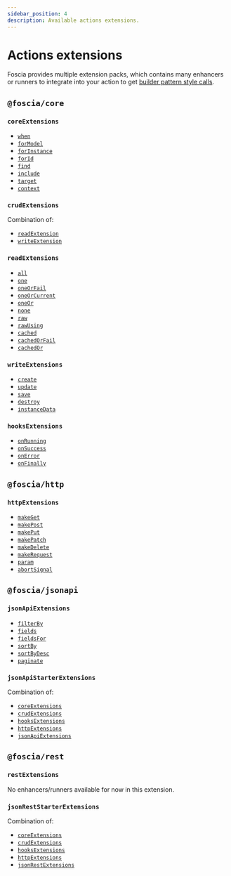 ```yaml
---
sidebar_position: 4
description: Available actions extensions.
---
```


# Actions extensions

Foscia provides multiple extension packs, which contains many enhancers or
runners to integrate into your action to get
[builder pattern style calls](/docs/core-concepts/actions#extensions).

## `@foscia/core`

### `coreExtensions`

-   [`when`](/docs/reference/actions-enhancers#when)
-   [`forModel`](/docs/reference/actions-enhancers#formodel)
-   [`forInstance`](/docs/reference/actions-enhancers#forinstance)
-   [`forId`](/docs/reference/actions-enhancers#forid)
-   [`find`](/docs/reference/actions-enhancers#find)
-   [`include`](/docs/reference/actions-enhancers#include)
-   [`target`](/docs/reference/actions-enhancers#target)
-   [`context`](/docs/reference/actions-enhancers#context)

### `crudExtensions`

Combination of:

-   [`readExtension`](#readextension)
-   [`writeExtension`](#writeextension)

### `readExtensions`

-   [`all`](/docs/reference/actions-runners#all)
-   [`one`](/docs/reference/actions-runners#one)
-   [`oneOrFail`](/docs/reference/actions-runners#oneorfail)
-   [`oneOrCurrent`](/docs/reference/actions-runners#oneorcurrent)
-   [`oneOr`](/docs/reference/actions-runners#oneor)
-   [`none`](/docs/reference/actions-runners#none)
-   [`raw`](/docs/reference/actions-runners#raw)
-   [`rawUsing`](/docs/reference/actions-runners#rawusing)
-   [`cached`](/docs/reference/actions-runners#cached)
-   [`cachedOrFail`](/docs/reference/actions-runners#cachedorfail)
-   [`cachedOr`](/docs/reference/actions-runners#cachedor)

### `writeExtensions`

-   [`create`](/docs/reference/actions-enhancers#create)
-   [`update`](/docs/reference/actions-enhancers#update)
-   [`save`](/docs/reference/actions-enhancers#save)
-   [`destroy`](/docs/reference/actions-enhancers#destroy)
-   [`instanceData`](/docs/reference/actions-enhancers#instancedata)

### `hooksExtensions`

-   [`onRunning`](/docs/reference/actions-enhancers#onrunning)
-   [`onSuccess`](/docs/reference/actions-enhancers#onsuccess)
-   [`onError`](/docs/reference/actions-enhancers#onerror)
-   [`onFinally`](/docs/reference/actions-enhancers#onfinally)

## `@foscia/http`

### `httpExtensions`

-   [`makeGet`](/docs/reference/actions-enhancers#makeget)
-   [`makePost`](/docs/reference/actions-enhancers#makepost)
-   [`makePut`](/docs/reference/actions-enhancers#makeput)
-   [`makePatch`](/docs/reference/actions-enhancers#makepatch)
-   [`makeDelete`](/docs/reference/actions-enhancers#makedelete)
-   [`makeRequest`](/docs/reference/actions-enhancers#makerequest)
-   [`param`](/docs/reference/actions-enhancers#param)
-   [`abortSignal`](/docs/reference/actions-enhancers#abortsignal)

## `@foscia/jsonapi`

### `jsonApiExtensions`

-   [`filterBy`](/docs/reference/actions-enhancers#filterby)
-   [`fields`](/docs/reference/actions-enhancers#fields)
-   [`fieldsFor`](/docs/reference/actions-enhancers#fieldsfor)
-   [`sortBy`](/docs/reference/actions-enhancers#sortby)
-   [`sortByDesc`](/docs/reference/actions-enhancers#sortbydesc)
-   [`paginate`](/docs/reference/actions-enhancers#paginate)

### `jsonApiStarterExtensions`

Combination of:

-   [`coreExtensions`](#coreextensions)
-   [`crudExtensions`](#crudextensions)
-   [`hooksExtensions`](#hooksextensions)
-   [`httpExtensions`](#httpextensions)
-   [`jsonApiExtensions`](#jsonapiextensions)

## `@foscia/rest`

### `restExtensions`

No enhancers/runners available for now in this extension.

### `jsonRestStarterExtensions`

Combination of:

-   [`coreExtensions`](#coreextensions)
-   [`crudExtensions`](#crudextensions)
-   [`hooksExtensions`](#hooksextensions)
-   [`httpExtensions`](#httpextensions)
-   [`jsonRestExtensions`](#jsonrestextensions)
